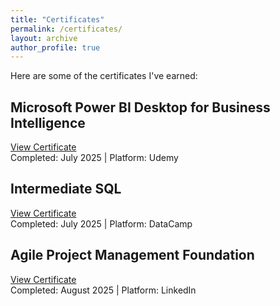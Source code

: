 ```yaml
---
title: "Certificates"
permalink: /certificates/
layout: archive
author_profile: true
---
```


Here are some of the certificates I've earned:

## Microsoft Power BI Desktop for Business Intelligence  
[View Certificate](https://www.udemy.com/certificate/UC-da40d457-eb0a-4feb-aff3-700d624c880e/)  
Completed: July 2025 | Platform: Udemy

## Intermediate SQL 
[View Certificate](https://www.datacamp.com/statement-of-accomplishment/course/a70d8dad0911a4f4f45a016fbe1a71e2a5eedb02?raw=1)  
Completed: July 2025 | Platform: DataCamp

## Agile Project Management Foundation
[View Certificate](https://www.linkedin.com/learning/certificates/a8f6c7df484caf7c8e78a60c4a0e6e3c76b20c3f8e872cba2c140fa11b3d1c67?trk=share_certificate)  
Completed: August 2025 | Platform: LinkedIn

